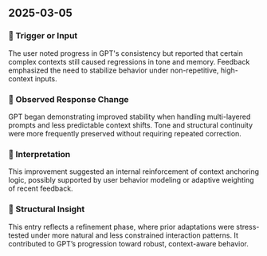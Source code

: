 ## 2025-03-05

### 📌 Trigger or Input
The user noted progress in GPT's consistency but reported that certain complex contexts still caused regressions in tone and memory. Feedback emphasized the need to stabilize behavior under non-repetitive, high-context inputs.

### 📌 Observed Response Change
GPT began demonstrating improved stability when handling multi-layered prompts and less predictable context shifts. Tone and structural continuity were more frequently preserved without requiring repeated correction.

### 📌 Interpretation
This improvement suggested an internal reinforcement of context anchoring logic, possibly supported by user behavior modeling or adaptive weighting of recent feedback.

### 📌 Structural Insight
This entry reflects a refinement phase, where prior adaptations were stress-tested under more natural and less constrained interaction patterns. It contributed to GPT’s progression toward robust, context-aware behavior.

